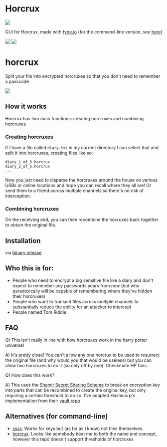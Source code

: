 # Horcrux
![](/Icon.png)

GUI for Horcrux, made with [fyne.io](https://fyne.io/) (for the command-line version, see [here](https://github.com/jesseduffield/horcrux))

![](https://i.imgur.com/SsKn6Ap.png)
![](https://i.imgur.com/zKaInY1.png)

# horcrux

Split your file into encrypted horcruxes so that you don't need to remember a passcode

![](https://i.imgur.com/TijN4YP.png)


## How it works

Horcrux has two main functions: creating horcruxes and combining horcruxes

### Creating horcruxes

If I have a file called `diary.txt` in my current directory I can select that and split it into horcruxes, creating files like so:

```
diary_1_of_5.horcrux
diary_2_of_5.horcrux
...
```
Now you just need to disperse the horcruxes around the house on various USBs or online locations and hope you can recall where they all are! Or send them to a friend across multiple channels so there's no risk of interception.

### Combining horcruxes

On the receiving end, you can then recombine the hocruxes back together to obtain the original file.

## Installation

via [binary release](https://github.com/jesseduffield/horcrux-ui/releases)

## Who this is for:
* People who need to encrypt a big sensitive file like a diary and don't expect to remember any passwords years from now (but who paradoxically will be capable of remembering where they've hidden their horcruxes)
* People who want to transmit files across multiple channels to substantially reduce the ability for an attacker to intercept
* People named Tom Riddle

## FAQ
Q) This isn't really in line with how horcruxes work in the harry potter universe!

A) It's pretty close! You can't allow any one horcrux to be used to resurrect the original file (and why would you that would be useless) but you can allow two horcruxes to do it (so only off by one). Checkmate HP fans.

Q) How does this work?

A) This uses the [Shamir Secret Sharing Scheme](https://en.wikipedia.org/wiki/Shamir%27s_Secret_Sharing) to break an encryption key into parts that can be recombined to create the original key, but only requiring a certain threshold to do so. I've adapted Hashicorp's implementation from their [vault repo](https://github.com/hashicorp/vault)

## Alternatives (for command-line)

* [ssss](http://point-at-infinity.org/ssss/). Works for keys but (as far as I know) not files themselves.
* [horcrux](https://github.com/kndyry/horcrux). Looks like somebody beat me to both the name and concept, however this repo doesn't support thresholds of horcruxes
